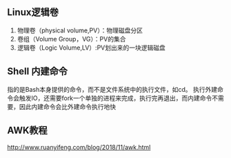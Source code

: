 ## Linux逻辑卷
1. 物理卷（physical volume,PV）：物理磁盘分区
2. 卷组（Volume Group，VG）：PV的集合
3. 逻辑卷（Logic Volume,LV）:PV划出来的一块逻辑磁盘

## Shell 内建命令
指的是Bash本身提供的命令，而不是文件系统中的执行文件，如cd。
执行外建命令会触发IO，还需要fork一个单独的进程来完成，执行完再退出，而内建命令不需要，因此内建命令会比外建命令执行地快


## AWK教程
http://www.ruanyifeng.com/blog/2018/11/awk.html